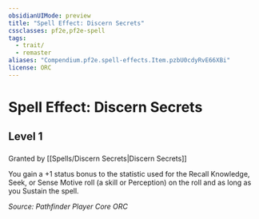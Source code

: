 ```yaml
---
obsidianUIMode: preview
title: "Spell Effect: Discern Secrets"
cssclasses: pf2e,pf2e-spell
tags:
  - trait/
  - remaster
aliases: "Compendium.pf2e.spell-effects.Item.pzbU0cdyRvE66XBi"
license: ORC
---
```

# Spell Effect: Discern Secrets
## Level 1
### 






Granted by [[Spells/Discern Secrets|Discern Secrets]]

You gain a +1 status bonus to the statistic used for the Recall Knowledge, Seek, or Sense Motive roll (a skill or Perception) on the roll and as long as you Sustain the spell.

*Source: Pathfinder Player Core*
*ORC*